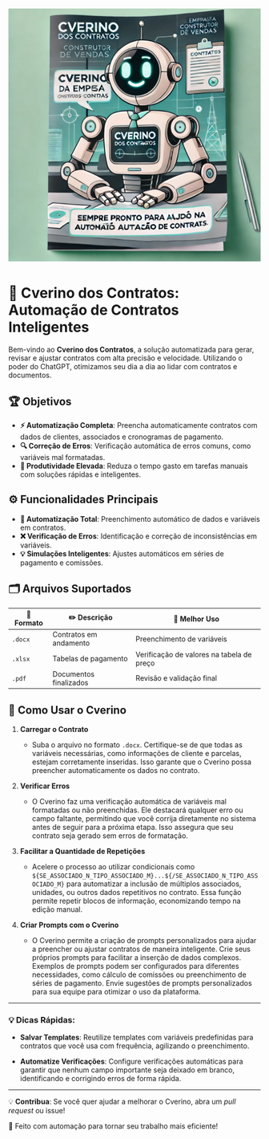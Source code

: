 # ![Cverino dos Contratos](./assets/logotipo.png)

# 🤖 Cverino dos Contratos: Automação de Contratos Inteligentes
Bem-vindo ao **Cverino dos Contratos**, a solução automatizada para gerar, revisar e ajustar contratos com alta precisão e velocidade. Utilizando o poder do ChatGPT, otimizamos seu dia a dia ao lidar com contratos e documentos.

## 🏆 Objetivos

- **⚡ Automatização Completa**: Preencha automaticamente contratos com dados de clientes, associados e cronogramas de pagamento.
- **🔍 Correção de Erros**: Verificação automática de erros comuns, como variáveis mal formatadas.
- **🚀 Produtividade Elevada**: Reduza o tempo gasto em tarefas manuais com soluções rápidas e inteligentes.

## ⚙️ Funcionalidades Principais

- **📝 Automatização Total**: Preenchimento automático de dados e variáveis em contratos.
- **❌ Verificação de Erros**: Identificação e correção de inconsistências em variáveis.
- **💡 Simulações Inteligentes**: Ajustes automáticos em séries de pagamento e comissões.

## 🗂️ Arquivos Suportados

| 📁 **Formato** | ✏️ **Descrição** | 🔧 **Melhor Uso** |
| -------------- | ---------------- | ---------------- |
| `.docx`        | Contratos em andamento | Preenchimento de variáveis |
| `.xlsx`        | Tabelas de pagamento | Verificação de valores na tabela de preço |
| `.pdf`         | Documentos finalizados | Revisão e validação final |

## 🚀 Como Usar o Cverino

1. **Carregar o Contrato**
   - Suba o arquivo no formato `.docx`. Certifique-se de que todas as variáveis necessárias, como informações de cliente e parcelas, estejam corretamente inseridas. Isso garante que o Cverino possa preencher automaticamente os dados no contrato.
   
2. **Verificar Erros**
   - O Cverino faz uma verificação automática de variáveis mal formatadas ou não preenchidas. Ele destacará qualquer erro ou campo faltante, permitindo que você corrija diretamente no sistema antes de seguir para a próxima etapa. Isso assegura que seu contrato seja gerado sem erros de formatação.

3. **Facilitar a Quantidade de Repetições**
   - Acelere o processo ao utilizar condicionais como `${SE_ASSOCIADO_N_TIPO_ASSOCIADO_M}...${/SE_ASSOCIADO_N_TIPO_ASSOCIADO_M}` para automatizar a inclusão de múltiplos associados, unidades, ou outros dados repetitivos no contrato. Essa função permite repetir blocos de informação, economizando tempo na edição manual.

4. **Criar Prompts com o Cverino**
   - O Cverino permite a criação de prompts personalizados para ajudar a preencher ou ajustar contratos de maneira inteligente. Crie seus próprios prompts para facilitar a inserção de dados complexos. Exemplos de prompts podem ser configurados para diferentes necessidades, como cálculo de comissões ou preenchimento de séries de pagamento. Envie sugestões de prompts personalizados para sua equipe para otimizar o uso da plataforma.

---

### 💡 Dicas Rápidas:
- **Salvar Templates**: Reutilize templates com variáveis predefinidas para contratos que você usa com frequência, agilizando o preenchimento.

- **Automatize Verificações**: Configure verificações automáticas para garantir que nenhum campo importante seja deixado em branco, identificando e corrigindo erros de forma rápida.

---

💡 **Contribua**: Se você quer ajudar a melhorar o Cverino, abra um *pull request* ou issue!

🤖 Feito com automação para tornar seu trabalho mais eficiente!
